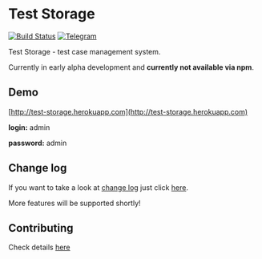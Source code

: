 # Test Storage

[![Build Status](https://github.com/test-storage/test-storage/workflows/CI/badge.svg)](hhttps://github.com/test-storage/test-storage) [![Telegram](https://img.shields.io/badge/telegram-join%20chat-blue.svg?style=flat)](https://telegram.me/joinchat/Dz6MkggusIGwAUb4Qg1hwQ)

Test Storage - test case management system.

Currently in early alpha development and **currently not available via npm**.

## Demo

[http://test-storage.herokuapp.com](http://test-storage.herokuapp.com)

__login:__ admin

__password:__ admin

## Change log

If you want to take a look at [change log](https://github.com/pumano/test-storage/blob/master/CHANGELOG.md) just click [here](https://github.com/pumano/test-storage/blob/master/CHANGELOG.md).

More features will be supported shortly!

## Contributing

Check details [here](https://github.com/pumano/test-storage/blob/master/CONTRIBUTING.md)
